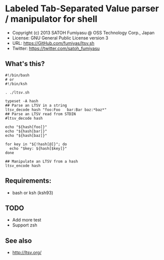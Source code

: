Labeled Tab-Separated Value parser / manipulator for shell
======================================================================

  * Copyright (c) 2013 SATOH Fumiyasu @ OSS Technology Corp., Japan
  * License: GNU General Public License version 3
  * URL: <https://GitHub.com/fumiyas/ltsv.sh>
  * Twitter: <https://twitter.com/satoh_fumiyasu>

What's this?
----------------------------------------------------------------------

    #!/bin/bash
    # or
    #!/bin/ksh

    . ./ltsv.sh

    typeset -A hash
    ## Parse an LTSV in a string
    ltsv_decode hash "foo:Foo	bar:Bar	baz:*baz*"
    ## Parse an LTSV read from STDIN
    #ltsv_decode hash

    echo "${hash[foo]}"
    echo "${hash[bar]}"
    echo "${hash[baz]}"

    for key in "${!hash[@]}"; do
      echo "$key: ${hash[$key]}"
    done

    ## Manipulate an LTSV from a hash
    ltsv_encode hash

Requirements:
----------------------------------------------------------------------

  * bash or ksh (ksh93)

TODO
----------------------------------------------------------------------

  * Add more test
  * Support zsh

See also
----------------------------------------------------------------------

  * http://ltsv.org/

